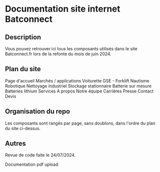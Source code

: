 # Documentation site internet Batconnect

## Description
Vous pouvez retrouver ici tous les composants utilisés dans le site Batconnect.fr lors de la refonte du mois de juin 2024. 

## Plan du site

Page d'accueil
Marchés / applications
    Voiturette
    GSE - Forklift
    Nautisme
    Robotique
    Nettoyage industriel
    Stockage stationnaire
    Batterie sur mesure
Batteries lithium
Services
A propos
    Notre équipe
    Carrières
    Presse
Contact
Devis

## Organisation du repo

Les composants sont rangés par page, sans doublons, dans l'ordre du plan du site ci-dessus.

## Autres

Revue de code faite le 24/07/2024. 

Documentation pdf upload
